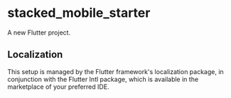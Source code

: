 # stacked_mobile_starter

A new Flutter project.

## Localization

This setup is managed by the Flutter framework's localization package, in conjunction with the Flutter Intl package, which is available in the marketplace of your preferred IDE.
